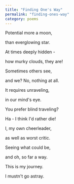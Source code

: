 ```yaml
---
title: "Finding One's Way"
permalink: "finding-ones-way"
category: poems
---
```


Potential more a moon,

than everglowing star.

At times deeply hidden -

how murky clouds, they are!

Sometimes others see,

and we? No, nothing at all.

It requires unraveling,

in our mind's eye.

You prefer blind traveling?

Ha - I think I'd rather die!

I, my own cheerleader,

as well as worst critic.

Seeing what could be,

and oh, so far a way.

This is my journey.

I mustn't go astray.
